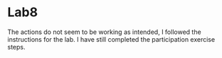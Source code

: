 # Lab8
The actions do not seem to be working as intended, I followed the instructions for the lab.
I have still completed the participation exercise steps. 
